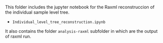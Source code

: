 This folder includes the jupyter notebook for the Raxml reconstruccion of the individual sample level tree.
- `Individual_level_tree_reconstruction.ipynb`

It also contains the folder `analysis-raxml` subfolder in which are the output of raxml run.